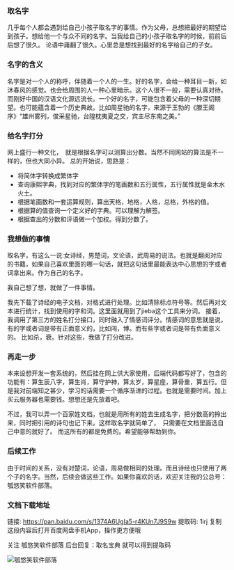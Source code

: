 ### 取名字

几乎每个人都会遇到给自己小孩子取名字的事情。作为父母，总想把最好的期望给到孩子。想给他一个与众不同的名字。当我给自己的小孩子取名字的时候，前前后后想了很久。
论语中庸翻了很久。心里总是想找到最好的名字给自己的子女。

### 名字的含义

名字是对一个人的称呼，伴随着一个人的一生。好的名字，会给一种耳目一新，如沐春风的感觉。也会给周围的人一种心里暗示。这个人很不一般，需要认真对待。
而刚好中国的汉语文化源远流长。一个好的名字，可能包含着父母的一种深切期望。也可能蕴含着一个历史典故。比如周星驰的名字，来源于王勃的《滕王阁序》“雄州雾列，俊采星驰，台隍枕夷夏之交，宾主尽东南之美。”


### 给名字打分

网上盛行一种文化，　就是根据名字可以测算出分数。当然不同网站的算法是不一样的，但也大同小异。
总的开始说，思路是：

- 将简体字转换成繁体字
- 查询康熙字典，找到对应的繁体字的笔画数和五行属性，五行属性就是金木水火土。
- 根据笔画数和一套运算规则，算出天格，地格，人格，总格，外格的值。
- 根据算的值查询一个定义好的字典。可以理解为解签。
- 根据查出的分数和评语做一个加权。得到分数了。

### 我想做的事情

取名字，有这么一说:女诗经，男楚词，文论语，武周易的说法。也就是翻阅对应的书籍，如果自己喜欢里面的哪一句话，就把这句话里最能表达中心思想的字或者词拿出来。作为自己的名字。

我自己想了想，就做了一件事情。

我先下载了诗经的电子文档，对格式进行处理。比如清除标点符号等。然后再对文本进行统计，找到使用的字和词。这里面就用到了jieba这个工具来分词。
接着，我调用了第三方的姓名打分接口，同时融入了情感词评分。情感词的意思就是说，有的字或者词是带有正面意义的，比如闯，博。而有些字或者词是带有负面意义的。
比如杀，衰。针对这些，我做了打分改进。


### 再走一步

本来设想开发一套系统的，然后挂在网上供大家使用，后端代码都写好了，包含的功能有：算生辰八字，算生肖，算守护神，算太岁，算星座，算骨重，算五行。但是我对前端知之甚少，学习的话需要一个循序渐进的过程。也就是需要时间。加上买云服务器也需要钱。想想还是先放着吧。

不过，我可以弄一个百家姓文档，也就是用所有的姓去生成名字，把分数高的拎出来，同时把引用的诗句也记下来。这样取名字就简单了，　只需要在文档里面选自己中意的就好了。
而这所有的都是免费的。希望能够帮助到你。


### 后续工作

由于时间的关系，没有对楚词，论语，周易做相同的处理。而且诗经也只使用了两个子的名字。当然，后续会做这些工作。如果你喜欢的话，欢迎关注我的公总号：瓠悠笑软件部落。


### 文档下载地址

链接: https://pan.baidu.com/s/1374A6UgIa5-r4KUn7J9S9w 提取码: 1irj 复制这段内容后打开百度网盘手机App，操作更方便哦

关注 瓠悠笑软件部落 
后台回复：取名宝典
就可以得到提取码

![瓠悠笑软件部落](https://huyouxiao.com/images/demo/huyouxiaoQR.jpg)
